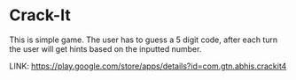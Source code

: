 # Crack-It
This is simple game. The user has to guess a 5 digit code, after each turn the user will get hints based on the inputted number.

LINK: https://play.google.com/store/apps/details?id=com.gtn.abhis.crackit4
